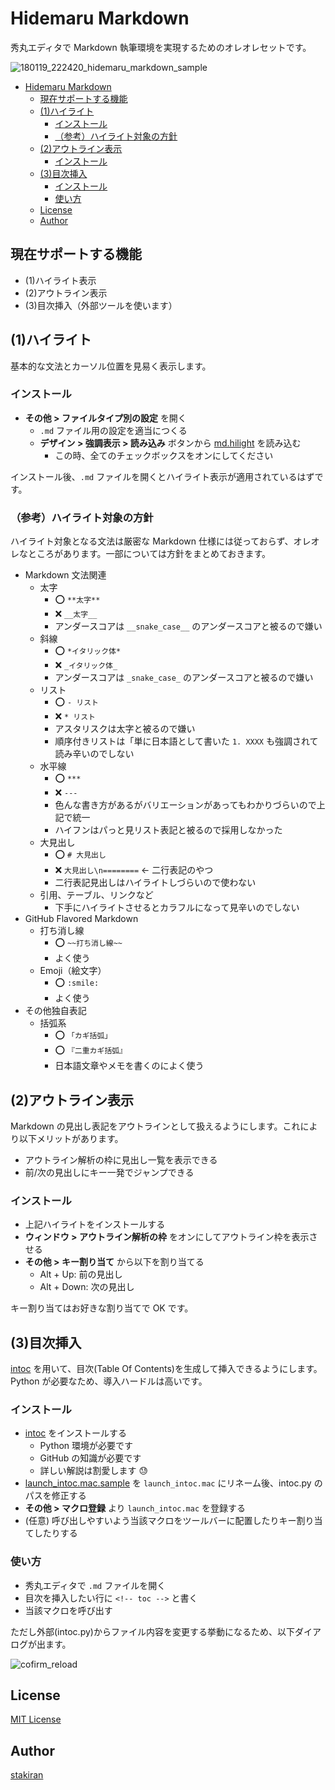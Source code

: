 # Hidemaru Markdown
秀丸エディタで Markdown 執筆環境を実現するためのオレオレセットです。

![180119_222420_hidemaru_markdown_sample](https://user-images.githubusercontent.com/23325839/35152874-8782c640-fd67-11e7-838c-0120461546a7.png)

<!-- toc -->
- [Hidemaru Markdown](#hidemaru-markdown)
  - [現在サポートする機能](#現在サポートする機能)
  - [(1)ハイライト](#1ハイライト)
    - [インストール](#インストール)
    - [（参考）ハイライト対象の方針](#参考ハイライト対象の方針)
  - [(2)アウトライン表示](#2アウトライン表示)
    - [インストール](#インストール-1)
  - [(3)目次挿入](#3目次挿入)
    - [インストール](#インストール-2)
    - [使い方](#使い方)
  - [License](#license)
  - [Author](#author)

## 現在サポートする機能
- (1)ハイライト表示
- (2)アウトライン表示
- (3)目次挿入（外部ツールを使います）

## (1)ハイライト
基本的な文法とカーソル位置を見易く表示します。

### インストール
- **その他 > ファイルタイプ別の設定** を開く
  - `.md` ファイル用の設定を適当につくる
  - **デザイン > 強調表示 > 読み込み** ボタンから [md.hilight](md.hilight) を読み込む
    - この時、全てのチェックボックスをオンにしてください

インストール後、`.md` ファイルを開くとハイライト表示が適用されているはずです。

### （参考）ハイライト対象の方針
ハイライト対象となる文法は厳密な Markdown 仕様には従っておらず、オレオレなところがあります。一部については方針をまとめておきます。

- Markdown 文法関連
  - 太字
    - :o: `**太字**`
    - :x: `__太字__`
    - アンダースコアは `__snake_case__` のアンダースコアと被るので嫌い
  - 斜線
    - :o: `*イタリック体*`
    - :x: `_イタリック体_`
    - アンダースコアは `_snake_case_` のアンダースコアと被るので嫌い
  - リスト
    - :o: `- リスト`
    - :x: `* リスト`
    - アスタリスクは太字と被るので嫌い
    - 順序付きリストは「単に日本語として書いた `1. XXXX` も強調されて読み辛いのでしない
  - 水平線
    - :o: `***`
    - :x: `---`
    - 色んな書き方があるがバリエーションがあってもわかりづらいので上記で統一
    - ハイフンはパっと見リスト表記と被るので採用しなかった
  - 大見出し
    - :o: `# 大見出し`
    - :x: `大見出し\n========` ← 二行表記のやつ
    - 二行表記見出しはハイライトしづらいので使わない
  - 引用、テーブル、リンクなど
    - 下手にハイライトさせるとカラフルになって見辛いのでしない
- GitHub Flavored Markdown
  - 打ち消し線
    - :o: `~~打ち消し線~~`
    - よく使う
  - Emoji（絵文字）
    - :o: `:smile:`
    - よく使う
- その他独自表記
  - 括弧系
    - :o: `「カギ括弧」`
    - :o: `『二重カギ括弧』`
    - 日本語文章やメモを書くのによく使う

## (2)アウトライン表示
Markdown の見出し表記をアウトラインとして扱えるようにします。これにより以下メリットがあります。

- アウトライン解析の枠に見出し一覧を表示できる
- 前/次の見出しにキー一発でジャンプできる

### インストール
- 上記ハイライトをインストールする
- **ウィンドウ > アウトライン解析の枠** をオンにしてアウトライン枠を表示させる
- **その他 > キー割り当て** から以下を割り当てる
  - Alt + Up: 前の見出し
  - Alt + Down: 次の見出し

キー割り当てはお好きな割り当てで OK です。

## (3)目次挿入
[intoc](https://github.com/stakiran/intoc) を用いて、目次(Table Of Contents)を生成して挿入できるようにします。Python が必要なため、導入ハードルは高いです。

### インストール
- [intoc](https://github.com/stakiran/intoc) をインストールする
  - Python 環境が必要です
  - GitHub の知識が必要です
  - 詳しい解説は割愛します :sweat:
- [launch_intoc.mac.sample](launch_intoc.mac.sample) を `launch_intoc.mac` にリネーム後、intoc.py のパスを修正する
- **その他 > マクロ登録** より `launch_intoc.mac` を登録する
- (任意) 呼び出しやすいよう当該マクロをツールバーに配置したりキー割り当てしたりする

### 使い方
- 秀丸エディタで `.md` ファイルを開く
- 目次を挿入したい行に `<!-- toc -->` と書く
- 当該マクロを呼び出す

ただし外部(intoc.py)からファイル内容を変更する挙動になるため、以下ダイアログが出ます。

![cofirm_reload](https://user-images.githubusercontent.com/23325839/35152754-f877b866-fd66-11e7-89e8-9f4aee46ef55.jpg)

## License
[MIT License](LICENSE)

## Author
[stakiran](https://github.com/stakiran)

